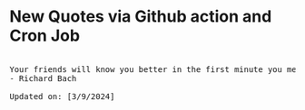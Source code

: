 # New Quotes via Github action and Cron Job

<pre>
<!-- #quote -->
Your friends will know you better in the first minute you meet than your acquaintances will know you in a thousand years.
- Richard Bach

Updated on: [3/9/2024]
<!-- #quoteEnd -->
</pre>
